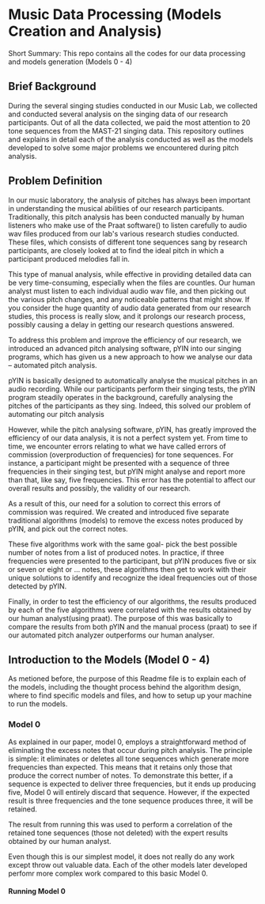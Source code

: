 # Music Data Processing (Models Creation and Analysis)
Short Summary: This repo contains all the codes for our data processing and models generation (Models 0 - 4)

## Brief Background
During the several singing studies conducted in our Music Lab, we collected and conducted several analysis on the singing data of our research participants. Out of all the data collected, we paid the most attention to 20 tone sequences from the MAST-21 singing data. This repository outlines and explains in detail each of the analysis conducted as well as the models developed to solve some major problems we encountered during pitch analysis.

## Problem Definition
In our music laboratory, the analysis of pitches has always been important in understanding the musical abilities of our research participants. Traditionally, this pitch analysis has been conducted manually by human listeners who make use of the Praat software() to listen carefully to audio wav files produced from our lab's various research studies conducted. These files, which consists of different tone sequences sang by research participants, are closely looked at to find the ideal pitch in which a participant produced melodies fall in.

This type of manual analysis, while effective in providing detailed data can be very time-consuming, especially when the files are countles. Our human analyst must listen to each individual audio wav file, and then picking out the various pitch changes, and any noticeable patterns that might show. If you consider the huge quantity of audio data generated from our research studies, this process is really slow, and it prolongs our research process, possibly causing a delay in getting our research questions answered.

To address this problem and improve the efficiency of our research, we introduced an advanced pitch analysing software, pYIN into our singing programs, which has given us a new approach to how we analyse our data – automated pitch analysis.

pYIN is basically designed to automatically analyse the musical pitches in an audio recording. While our participants perform their singing tests, the pYIN program steadily operates in the background, carefully analysing the pitches of the participants as they sing. Indeed, this solved our problem of automating our pitch analysis 

However, while the pitch analysing software, pYIN, has greatly improved the efficiency of our data analysis, it is not a perfect system yet. From time to time, we encounter errors relating to what we have called errors of commission (overproduction of frequencies) for tone sequences. For instance, a participant might be presented with a sequence of three frequencies in their singing test, but pYIN might analyse and report more than that, like say, five frequencies. This error has the potential to affect our overall results and possibly, the validity of our research.

As a result of this, our need for a solution to correct this errors of commission was required. We created and introduced five separate traditional algorithms (models) to remove the excess notes produced by pYIN, and pick out the correct notes.

These five algorithms work with the same goal- pick the best possible number of notes from a list of produced notes. In practice, if three frequencies were presented to the participant, but pYIN produces five or six or seven or eight or ... notes, these algorithms then get to work with their unique solutions to identify and recognize the ideal frequencies out of those detected by pYIN.

Finally, in order to test the efficiency of our algorithms, the results produced by each of the five algorithms were correlated with the results obtained by our human analyst(using praat). The purpose of this was basically to compare the results from both pYIN and the manual process (praat) to see if our automated pitch analyzer outperforms our human analyser.


## Introduction to the Models (Model 0 - 4)
As metioned before, the purpose of this Readme file is to explain each of the models, including the thought process behind the algorithm design, where to find specific models and files, and how to setup up your machine to run the models.

### Model 0
As explained in our paper, model 0, employs a straightforward method of eliminating the excess notes that occur during pitch analysis. The principle is simple: it eliminates or deletes all tone sequences which generate more frequencies than expected. This means that it retains only those that produce the correct number of notes. To demonstrate this better, if a sequence is expected to deliver three frequencies, but it ends up producing five, Model 0 will entirely discard that sequence. However, if the expected result is three frequencies and the tone sequence produces three, it will be retained.

The result from running this was used to perform a correlation of the retained tone sequences (those not deleted) with the expert results obtained by our human analyst.

Even though this is our simplest model, it does not really do any work except throw out valuable data. Each of the other models later developed perfomr more complex work compared to this basic Model 0.

#### Running Model 0
